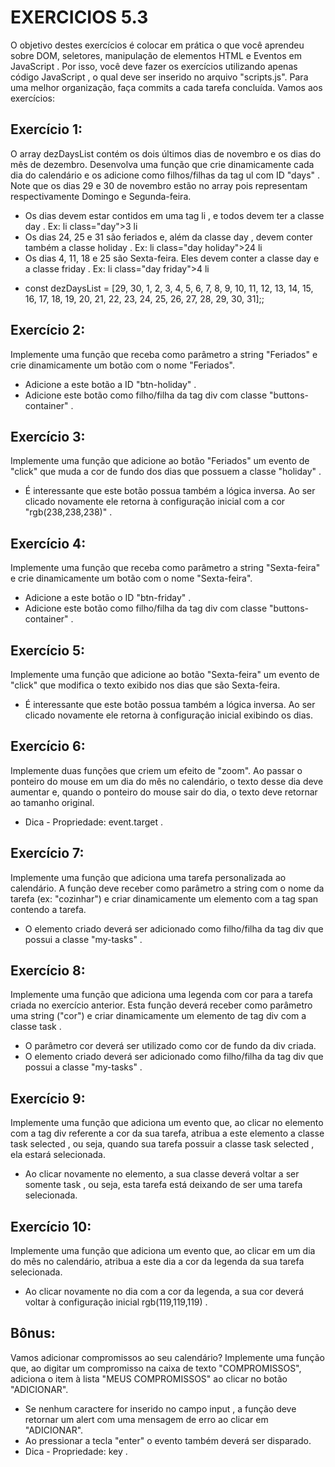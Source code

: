# EXERCICIOS 5.3

O objetivo destes exercícios é colocar em prática o que você aprendeu sobre DOM, seletores, manipulação de elementos HTML e Eventos em JavaScript . Por isso, você deve fazer os exercícios utilizando apenas código JavaScript , o qual deve ser inserido no arquivo "scripts.js".
Para uma melhor organização, faça commits a cada tarefa concluída. Vamos aos exercícios:
## Exercício 1:
O array dezDaysList contém os dois últimos dias de novembro e os dias do mês de dezembro. Desenvolva uma função que crie dinamicamente cada dia do calendário e os adicione como filhos/filhas da tag ul com ID "days" . Note que os dias 29 e 30 de novembro estão no array pois representam respectivamente Domingo e Segunda-feira.
* Os dias devem estar contidos em uma tag li , e todos devem ter a classe day . Ex: li class="day">3 li
* Os dias 24, 25 e 31 são feriados e, além da classe day , devem conter também a classe holiday . Ex: li class="day holiday">24 li
* Os dias 4, 11, 18 e 25 são Sexta-feira. Eles devem conter a classe day e a classe friday . Ex: li class="day friday">4 li

- const dezDaysList = [29, 30, 1, 2, 3, 4, 5, 6, 7, 8, 9, 10, 11, 12, 13, 14, 15, 16, 17, 18, 19, 20, 21, 22, 23, 24, 25, 26, 27, 28, 29, 30, 31];;

## Exercício 2:
Implemente uma função que receba como parâmetro a string "Feriados" e crie dinamicamente um botão com o nome "Feriados".
* Adicione a este botão a ID "btn-holiday" .
* Adicione este botão como filho/filha da tag div com classe "buttons-container" .

## Exercício 3:
Implemente uma função que adicione ao botão "Feriados" um evento de "click" que muda a cor de fundo dos dias que possuem a classe "holiday" .
* É interessante que este botão possua também a lógica inversa. Ao ser clicado novamente ele retorna à configuração inicial com a cor "rgb(238,238,238)" .

## Exercício 4:
Implemente uma função que receba como parâmetro a string "Sexta-feira" e crie dinamicamente um botão com o nome "Sexta-feira".
* Adicione a este botão o ID "btn-friday" .
* Adicione este botão como filho/filha da tag div com classe "buttons-container" .

## Exercício 5:
Implemente uma função que adicione ao botão "Sexta-feira" um evento de "click" que modifica o texto exibido nos dias que são Sexta-feira.
* É interessante que este botão possua também a lógica inversa. Ao ser clicado novamente ele retorna à configuração inicial exibindo os dias.

## Exercício 6:
Implemente duas funções que criem um efeito de "zoom". Ao passar o ponteiro do mouse em um dia do mês no calendário, o texto desse dia deve aumentar e, quando o ponteiro do mouse sair do dia, o texto deve retornar ao tamanho original.
* Dica - Propriedade: event.target .

## Exercício 7:
Implemente uma função que adiciona uma tarefa personalizada ao calendário. A função deve receber como parâmetro a string com o nome da tarefa (ex: "cozinhar") e criar dinamicamente um elemento com a tag span contendo a tarefa.
* O elemento criado deverá ser adicionado como filho/filha da tag div que possui a classe "my-tasks" .

## Exercício 8:
Implemente uma função que adiciona uma legenda com cor para a tarefa criada no exercício anterior. Esta função deverá receber como parâmetro uma string ("cor") e criar dinamicamente um elemento de tag div com a classe task .
* O parâmetro cor deverá ser utilizado como cor de fundo da div criada.
* O elemento criado deverá ser adicionado como filho/filha da tag div que possui a classe "my-tasks" .

## Exercício 9:
Implemente uma função que adiciona um evento que, ao clicar no elemento com a tag div referente a cor da sua tarefa, atribua a este elemento a classe task selected , ou seja, quando sua tarefa possuir a classe task selected , ela estará selecionada.
* Ao clicar novamente no elemento, a sua classe deverá voltar a ser somente task , ou seja, esta tarefa está deixando de ser uma tarefa selecionada.

## Exercício 10:
Implemente uma função que adiciona um evento que, ao clicar em um dia do mês no calendário, atribua a este dia a cor da legenda da sua tarefa selecionada.
* Ao clicar novamente no dia com a cor da legenda, a sua cor deverá voltar à configuração inicial rgb(119,119,119) .

## Bônus:
Vamos adicionar compromissos ao seu calendário? Implemente uma função que, ao digitar um compromisso na caixa de texto "COMPROMISSOS", adiciona o item à lista "MEUS COMPROMISSOS" ao clicar no botão "ADICIONAR".
* Se nenhum caractere for inserido no campo input , a função deve retornar um alert com uma mensagem de erro ao clicar em "ADICIONAR".
* Ao pressionar a tecla "enter" o evento também deverá ser disparado.
* Dica - Propriedade: key .
